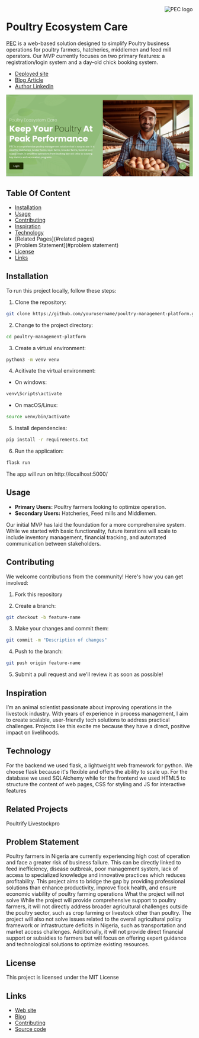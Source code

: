 <a href="https://https://pec-assist-deploy.onrender.com//">
    <img src="/home/cher/PEC-Project/assets/img/PEC-logo.png" alt="PEC logo" title="PEC" align="right" height="60" />
</a>

# Poultry Ecosystem Care

[PEC](https://pec-assist-deploy.onrender.com) is a web-based solution designed to simplify Poultry business operations for poultry farmers, hatcheries, middlemen and feed mill operators. Our MVP currently focuses on two primary features: a registration/login system and a day-old chick booking system.

* [Deployed site](https://pec-assist-deploy.onrender.com)
* [Blog Article](https://www.linkedin.com/posts/cherishegoyibo_building-a-poultry-management-platform-trials-activity-7242155221525684224-u97d?utm_source=share&utm_medium=member_desktop)
* [Author Linkedln](www.linkedin.com/in/cherishegoyibo)


![PEC-MVP1](assets/img/PEC-MVP1.png)

## Table Of Content

- [Installation](#installation)
- [Usage](#usage)
- [Contributing](#contributing)
- [Inspiration](#inspiration)
- [Technology](#technology)
- [Related Pages](#related pages)
- [Problem Statement](#problem statement)
- [License](#license)
- [Links](#links)


## Installation

To run this project locally, follow these steps:

1. Clone the repository:

```bash
git clone https://github.com/yourusername/poultry-management-platform.git
```

2. Change to the project directory:

```bash
cd poultry-management-platform
```

3. Create a virtual environment:

```bash
python3 -m venv venv
```

4. Acitivate the virtual environment:
	
* On windows:
```bash
venv\Scripts\activate
```

* On macOS/Linux:
```bash
source venv/bin/activate
```
5. Install dependencies:

```bash
pip install -r requirements.txt
```

6. Run the application:

```bash
flask run
```
The app will run on http://localhost:5000/


## Usage

* **Primary Users:** Poultry farmers looking to optimize operation.
* **Secondary Users:** Hatcheries, Feed mills and Middlemen.

Our initial MVP has laid the foundation for a more comprehensive system. While we started with basic functionality, future iterations will scale to include inventory management, financial tracking, and automated communication between stakeholders.

## Contributing

We welcome contributions from the community! Here's how you can get involved:

1. Fork this repository

2. Create a branch:

```bash
git checkout -b feature-name
```

3. Make your changes and commit them:

```bash
git commit -m "Description of changes"
```

4. Push to the branch:
```bash
git push origin feature-name
```

5. Submit a pull request and we'll review it as soon as possible!


## Inspiration

I’m an animal scientist passionate about improving operations in the livestock industry. With years of experience in process management, I aim to create scalable, user-friendly tech solutions to address practical challenges. Projects like this excite me because they have a direct, positive impact on livelihoods.

## Technology

For the backend we used flask, a lightweight web framework for python. We choose flask because it's flexible and offers the ability to scale up. For the database we used SQLAlchemy while for the frontend we used HTML5 to structure the content of web pages, CSS for styling and JS for interactive features

## Related Projects
Poultrify
Livestockpro

## Problem Statement

Poultry farmers in Nigeria are currently experiencing high cost of operation and face a greater risk of business failure. This can be directly linked to feed inefficiency, disease outbreak, poor management system, lack of access to specialized knowledge and innovative practices which reduces profitability. This project aims to bridge the gap by providing professional solutions than enhance productivity, improve flock health, and ensure economic viability of poultry farming operations What the project will not solve While the project will provide comprehensive support to poultry farmers, it will not directly address broader agricultural challenges outside the poultry sector, such as crop farming or livestock other than poultry. The project will also not solve issues related to the overall agricultural policy framework or infrastructure deficits in Nigeria, such as transportation and market access challenges. Additionally, it will not provide direct financial support or subsidies to farmers but will focus on offering expert guidance and technological solutions to optimize existing resources.

## License

This project is licensed under the MIT License

## Links

* [Web site](https://pec-assist-deploy.onrender.com)
* [Blog](https://www.linkedin.com/posts/cherishegoyibo_building-a-poultry-management-platform-trials-activity-7242155221525684224-u97d?utm_source=share&utm_medium=member_desktop)
* [Contributing](https://github.com/baydre)
* [Source code](https://github.com/cherishegoyibo/pec)
